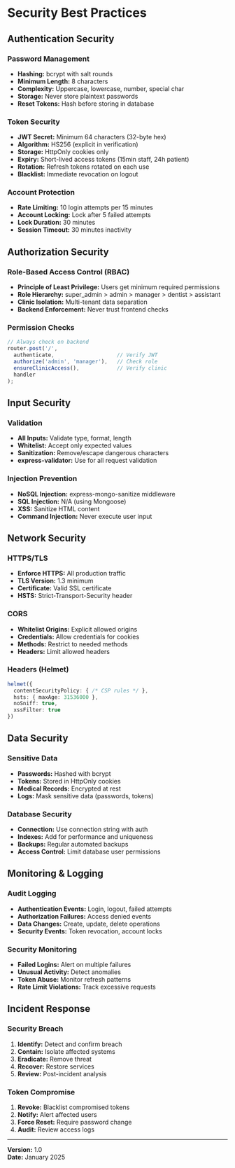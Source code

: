 # Security Best Practices

## Authentication Security

### Password Management
- **Hashing:** bcrypt with salt rounds
- **Minimum Length:** 8 characters
- **Complexity:** Uppercase, lowercase, number, special char
- **Storage:** Never store plaintext passwords
- **Reset Tokens:** Hash before storing in database

### Token Security
- **JWT Secret:** Minimum 64 characters (32-byte hex)
- **Algorithm:** HS256 (explicit in verification)
- **Storage:** HttpOnly cookies only
- **Expiry:** Short-lived access tokens (15min staff, 24h patient)
- **Rotation:** Refresh tokens rotated on each use
- **Blacklist:** Immediate revocation on logout

### Account Protection
- **Rate Limiting:** 10 login attempts per 15 minutes
- **Account Locking:** Lock after 5 failed attempts
- **Lock Duration:** 30 minutes
- **Session Timeout:** 30 minutes inactivity

## Authorization Security

### Role-Based Access Control (RBAC)
- **Principle of Least Privilege:** Users get minimum required permissions
- **Role Hierarchy:** super_admin > admin > manager > dentist > assistant
- **Clinic Isolation:** Multi-tenant data separation
- **Backend Enforcement:** Never trust frontend checks

### Permission Checks
```typescript
// Always check on backend
router.post('/', 
  authenticate,                    // Verify JWT
  authorize('admin', 'manager'),   // Check role
  ensureClinicAccess(),            // Verify clinic
  handler
);
```

## Input Security

### Validation
- **All Inputs:** Validate type, format, length
- **Whitelist:** Accept only expected values
- **Sanitization:** Remove/escape dangerous characters
- **express-validator:** Use for all request validation

### Injection Prevention
- **NoSQL Injection:** express-mongo-sanitize middleware
- **SQL Injection:** N/A (using Mongoose)
- **XSS:** Sanitize HTML content
- **Command Injection:** Never execute user input

## Network Security

### HTTPS/TLS
- **Enforce HTTPS:** All production traffic
- **TLS Version:** 1.3 minimum
- **Certificate:** Valid SSL certificate
- **HSTS:** Strict-Transport-Security header

### CORS
- **Whitelist Origins:** Explicit allowed origins
- **Credentials:** Allow credentials for cookies
- **Methods:** Restrict to needed methods
- **Headers:** Limit allowed headers

### Headers (Helmet)
```typescript
helmet({
  contentSecurityPolicy: { /* CSP rules */ },
  hsts: { maxAge: 31536000 },
  noSniff: true,
  xssFilter: true
})
```

## Data Security

### Sensitive Data
- **Passwords:** Hashed with bcrypt
- **Tokens:** Stored in HttpOnly cookies
- **Medical Records:** Encrypted at rest
- **Logs:** Mask sensitive data (passwords, tokens)

### Database Security
- **Connection:** Use connection string with auth
- **Indexes:** Add for performance and uniqueness
- **Backups:** Regular automated backups
- **Access Control:** Limit database user permissions

## Monitoring & Logging

### Audit Logging
- **Authentication Events:** Login, logout, failed attempts
- **Authorization Failures:** Access denied events
- **Data Changes:** Create, update, delete operations
- **Security Events:** Token revocation, account locks

### Security Monitoring
- **Failed Logins:** Alert on multiple failures
- **Unusual Activity:** Detect anomalies
- **Token Abuse:** Monitor refresh patterns
- **Rate Limit Violations:** Track excessive requests

## Incident Response

### Security Breach
1. **Identify:** Detect and confirm breach
2. **Contain:** Isolate affected systems
3. **Eradicate:** Remove threat
4. **Recover:** Restore services
5. **Review:** Post-incident analysis

### Token Compromise
1. **Revoke:** Blacklist compromised tokens
2. **Notify:** Alert affected users
3. **Force Reset:** Require password change
4. **Audit:** Review access logs

---

**Version:** 1.0  
**Date:** January 2025
